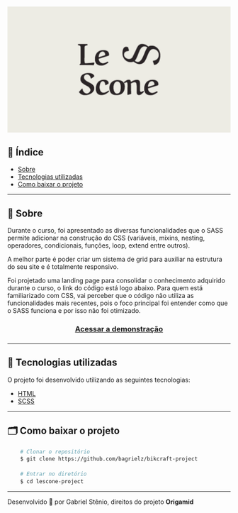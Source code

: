 <img src="./public/logo.png" alt="Le Scone" />

## 📌 Índice

- [Sobre](#-sobre)
- [Tecnologias utilizadas](#-tecnologias-utilizadas)
- [Como baixar o projeto](#-como-baixar-o-projeto)

---

## 🔖 Sobre

Durante o curso, foi apresentado as diversas funcionalidades que o SASS permite adicionar na construção do CSS (variáveis, mixins, nesting, operadores, condicionais, funções, loop, extend entre outros).

A melhor parte é poder criar um sistema de grid para auxiliar na estrutura do seu site e é totalmente responsivo.

Foi projetado uma landing page para consolidar o conhecimento adquirido durante o curso, o link do código está logo abaixo. Para quem está familiarizado com CSS, vai perceber que o código não utiliza as funcionalidades mais recentes, pois o foco principal foi entender como que o SASS funciona e por isso não foi otimizado.

<h3 align="center">
    <a href="https://bagrielz.github.io/bikcraft-project/">Acessar a demonstração</a>
<h3>

---

## 🚀 Tecnologias utilizadas

O projeto foi desenvolvido utilizando as seguintes tecnologias:

- [HTML](https://developer.mozilla.org/pt-BR/docs/Web/HTML)
- [SCSS](https://sass-lang.com/)

---

## 🗂 Como baixar o projeto

```bash
    # Clonar o repositório
    $ git clone https://github.com/bagrielz/bikcraft-project

    # Entrar no diretório
    $ cd lescone-project
```

---

Desenvolvido 🤘 por Gabriel Stênio, direitos do projeto **Origamid**
